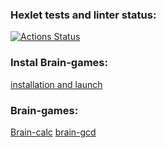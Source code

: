 ### Hexlet tests and linter status:
[![Actions Status](https://github.com/Oleg-Chaiko/python-project-49/workflows/hexlet-check/badge.svg)](https://github.com/Oleg-Chaiko/python-project-49/actions)

### Instal Brain-games:
[installation and launch](https://asciinema.org/a/kvuIE9AVNVuzpXYjf1g3xCw7y)

### Brain-games:
[Brain-calc](https://asciinema.org/a/CjRpesTkjnkYO4cf4bFCGbWnR
)
[brain-gcd](https://asciinema.org/a/Mf62oEE0pAlvkBcDDMErfvNOu)
